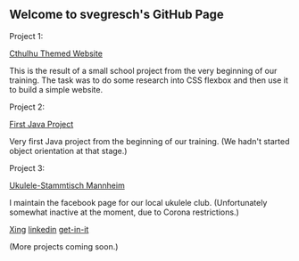 ## Welcome to svegresch's GitHub Page

Project 1:

[Cthulhu Themed Website](https://svegresch.github.io/Flex-Website/)

This is the result of a small school project from the very beginning of our training. 
The task was to do some research into CSS flexbox and then use it to build a simple website. 


Project 2: 

[First Java Project](https://github.com/svegresch/The-Automated-Chaos-Mage)

Very first Java project from the beginning of our training. 
(We hadn't started object orientation at that stage.)


Project 3: 

[Ukulele-Stammtisch Mannheim](https://www.facebook.com/UkuleleMA)

I maintain the facebook page for our local ukulele club.
(Unfortunately somewhat inactive at the moment, due to Corona restrictions.)






[Xing](https://www.xing.com/profile/Svenja_Schmidtke/cv)
[linkedin](https://www.linkedin.com/in/svenjaschmidtke/)
[get-in-it](https://www.get-in-it.de/profil/MGKlsBkALJ9HZE2bE2UMTkj29p8zvoB4)




(More projects coming soon.)






